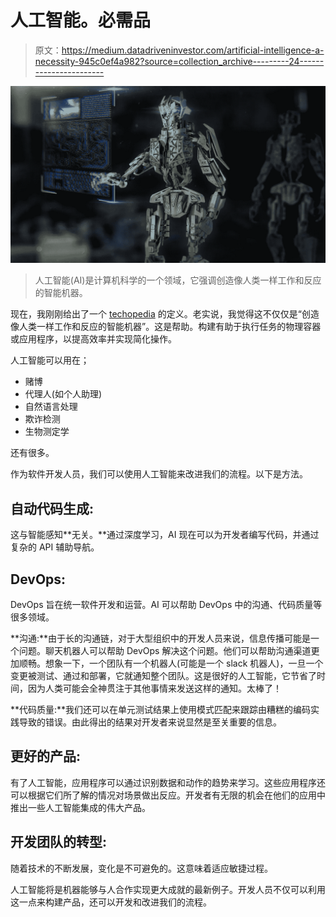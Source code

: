 # 人工智能。必需品

> 原文：<https://medium.datadriveninvestor.com/artificial-intelligence-a-necessity-945c0ef4a982?source=collection_archive---------24----------------------->

![](img/2657d683086172d87e12de4eaac94f23.png)

> 人工智能(AI)是计算机科学的一个领域，它强调创造像人类一样工作和反应的智能机器。

现在，我刚刚给出了一个 [techopedia](https://www.techopedia.com/) 的定义。老实说，我觉得这不仅仅是“创造像人类一样工作和反应的智能机器”。这是帮助。构建有助于执行任务的物理容器或应用程序，以提高效率并实现简化操作。

人工智能可以用在；

*   赌博
*   代理人(如个人助理)
*   自然语言处理
*   欺诈检测
*   生物测定学

还有很多。

作为软件开发人员，我们可以使用人工智能来改进我们的流程。以下是方法。

## 自动代码生成:

这与智能感知**无关。**通过深度学习，AI 现在可以为开发者编写代码，并通过复杂的 API 辅助导航。

## DevOps:

DevOps 旨在统一软件开发和运营。AI 可以帮助 DevOps 中的沟通、代码质量等很多领域。

**沟通:**由于长的沟通链，对于大型组织中的开发人员来说，信息传播可能是一个问题。聊天机器人可以帮助 DevOps 解决这个问题。他们可以帮助沟通渠道更加顺畅。想象一下，一个团队有一个机器人(可能是一个 slack 机器人)，一旦一个变更被测试、通过和部署，它就通知整个团队。这是很好的人工智能，它节省了时间，因为人类可能会全神贯注于其他事情来发送这样的通知。太棒了！

**代码质量:**我们还可以在单元测试结果上使用模式匹配来跟踪由糟糕的编码实践导致的错误。由此得出的结果对开发者来说显然是至关重要的信息。

## 更好的产品:

有了人工智能，应用程序可以通过识别数据和动作的趋势来学习。这些应用程序还可以根据它们所了解的情况对场景做出反应。开发者有无限的机会在他们的应用中推出一些人工智能集成的伟大产品。

## 开发团队的转型:

随着技术的不断发展，变化是不可避免的。这意味着适应敏捷过程。

人工智能将是机器能够与人合作实现更大成就的最新例子。开发人员不仅可以利用这一点来构建产品，还可以开发和改进我们的流程。